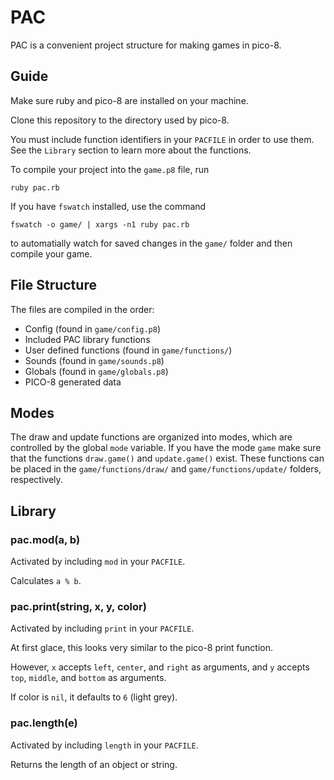 # PAC 

PAC is a convenient project structure for making games in pico-8.

## Guide

Make sure ruby and pico-8 are installed on your machine.

Clone this repository to the directory used by pico-8.

You must include function identifiers in your `PACFILE` in order to use them. See the `Library` section to learn more about the functions.

To compile your project into the `game.p8` file, run

    ruby pac.rb

If you have `fswatch` installed, use the command

    fswatch -o game/ | xargs -n1 ruby pac.rb

to automatially watch for saved changes in the `game/` folder and then compile your game.

## File Structure

The files are compiled in the order:

  - Config (found in `game/config.p8`)
  - Included PAC library functions
  - User defined functions (found in `game/functions/`)
  - Sounds (found in `game/sounds.p8`)
  - Globals (found in `game/globals.p8`)
  - PICO-8 generated data

## Modes

The draw and update functions are organized into modes, which are controlled by the global `mode` variable. If you have the mode `game` make sure that the functions `draw.game()` and `update.game()` exist. These functions can be placed in the `game/functions/draw/` and `game/functions/update/` folders, respectively.

## Library

### pac.mod(a, b)

Activated by including `mod` in your `PACFILE`.

Calculates `a % b`.

### pac.print(string, x, y, color)

Activated by including `print` in your `PACFILE`.

At first glace, this looks very similar to the pico-8 print function.

However, `x` accepts `left`, `center`, and `right` as arguments, and `y` accepts `top`, `middle`, and `bottom` as arguments.

If color is `nil`, it defaults to `6` (light grey).

### pac.length(e)

Activated by including `length` in your `PACFILE`.

Returns the length of an object or string.
